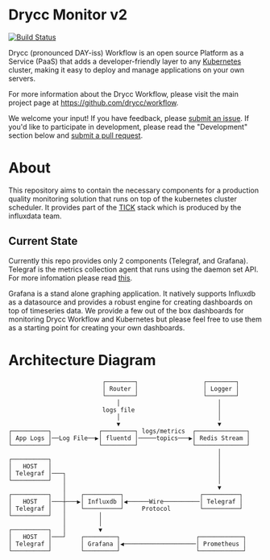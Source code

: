 
# Drycc Monitor v2

[![Build Status](https://drone.drycc.cc/api/badges/drycc/monitor/status.svg)](https://drone.drycc.cc/drycc/monitor)

Drycc (pronounced DAY-iss) Workflow is an open source Platform as a Service (PaaS) that adds a developer-friendly layer to any [Kubernetes](http://kubernetes.io) cluster, making it easy to deploy and manage applications on your own servers.

For more information about the Drycc Workflow, please visit the main project page at https://github.com/drycc/workflow.

We welcome your input! If you have feedback, please [submit an issue][issues]. If you'd like to participate in development, please read the "Development" section below and [submit a pull request][prs].

# About
This repository aims to contain the necessary components for a production quality monitoring solution that runs on top of the kubernetes cluster scheduler. It provides part of the [TICK](https://influxdata.com/time-series-platform/) stack which is produced by the influxdata team.

## Current State
Currently this repo provides only 2 components (Telegraf, and Grafana). Telegraf is the metrics collection agent that runs using the daemon set API. For more infomation please read [this](telegraf/README.md).

Grafana is a stand alone graphing application. It natively supports Influxdb as a datasource and provides a robust engine for creating dashboards on top of timeseries data. We provide a few out of the box dashboards for monitoring Drycc Workflow and Kubernetes but please feel free to use them as a starting point for creating your own dashboards.

# Architecture Diagram

```
                          ┌────────┐                  ┌────────┐
                          │ Router │                  │ Logger │
                          └────────┘                  └────────┘
                              │                           │
                          logs file                       │
                              │                           │
                              ▼                           ▼
┌──────────┐             ┌─────────┐ logs/metrics  ┌──────────────┐
│ App Logs │──Log File──▶│ fluentd │─────topics───▶│ Redis Stream │
└──────────┘             └─────────┘               └──────────────┘
                                                          │
┌──────────┐                                              │
│   HOST   │                                              │
│ Telegraf │───┐                                          │
└──────────┘   │                                          │
               │                                          ▼
┌──────────┐   │    ┌──────────┐                     ┌──────────┐
│   HOST   │───┼───▶│ Influxdb │◀──────Wire──────────│ Telegraf │
│ Telegraf │   │    └──────────┘     Protocol        └──────────┘
└──────────┘   │         │
               │         │
┌──────────┐   │         ▼
│   HOST   │───┘    ┌─────────┐                     ┌────────────┐
│ Telegraf │        │ Grafana │◀────────────────────│ Prometheus │
└──────────┘        └─────────┘                     └────────────┘

```

[k8s-home]: http://kubernetes.io/
[issues]: https://github.com/drycc/monitor/issues
[prs]: https://github.com/drycc/monitor/pulls
[v2.18]: https://github.com/drycc/workflow/releases/tag/v2.18.0
